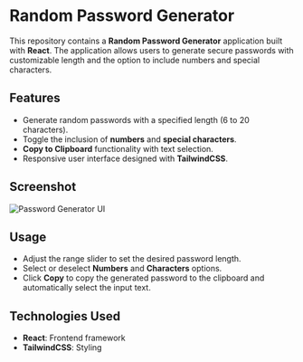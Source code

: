 # Random Password Generator

This repository contains a **Random Password Generator** application built with **React**. The application allows users to generate secure passwords with customizable length and the option to include numbers and special characters.

## Features
- Generate random passwords with a specified length (6 to 20 characters).
- Toggle the inclusion of **numbers** and **special characters**.
- **Copy to Clipboard** functionality with text selection.
- Responsive user interface designed with **TailwindCSS**.

## Screenshot
![Password Generator UI](screenshot.png)

## Usage
- Adjust the range slider to set the desired password length.
- Select or deselect **Numbers** and **Characters** options.
- Click **Copy** to copy the generated password to the clipboard and automatically select the input text.

## Technologies Used
- **React**: Frontend framework
- **TailwindCSS**: Styling

